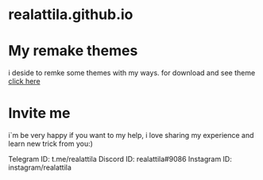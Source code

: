 # realattila.github.io


# My remake themes
i deside to remke some themes with my ways.
for download and see theme [click here](https://github.com/realattila/realattila.github.io/tree/master/templates)


# Invite me
i`m be very happy if you want to my help, i love sharing my experience and learn new trick from you:)

Telegram ID: t.me/realattila
Discord ID: realattila#9086
Instagram ID: instagram/realattila
